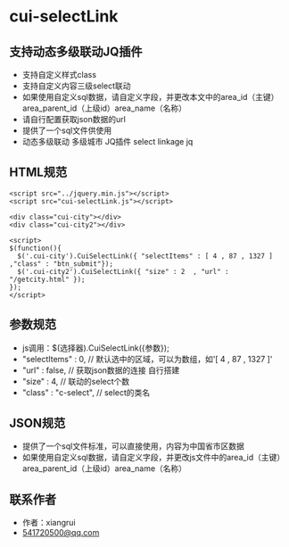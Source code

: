 # cui-selectLink

## 支持动态多级联动JQ插件
* 支持自定义样式class
* 支持自定义内容三级select联动
* 如果使用自定义sql数据，请自定义字段，并更改本文中的area_id（主键）area_parent_id（上级id）area_name（名称）
* 请自行配置获取json数据的url
* 提供了一个sql文件供使用
* 动态多级联动 多级城市 JQ插件 select linkage jq

## HTML规范
	
	<script src="../jquery.min.js"></script>
  	<script src="cui-selectLink.js"></script>

    <div class="cui-city"></div>
    <div class="cui-city2"></div>

  	<script>
	$(function(){
      $('.cui-city').CuiSelectLink({ "selectItems" : [ 4 , 87 , 1327 ] ,"class" : "btn_submit"});
      $('.cui-city2').CuiSelectLink({ "size" : 2  , "url" : "/getcity.html" });
    });
    </script>
    
## 参数规范

* 	js调用：$(选择器).CuiSelectLink({参数});
*	"selectItems"   : 0, // 默认选中的区域，可以为数组，如'[ 4 , 87 , 1327 ]'
*   "url"       : false, // 获取json数据的连接 自行搭建
*   "size"      : 4, // 联动的select个数
*   "class"     : "c-select", // select的类名

## JSON规范

* 提供了一个sql文件标准，可以直接使用，内容为中国省市区数据
* 如果使用自定义sql数据，请自定义字段，并更改js文件中的area_id（主键）area_parent_id（上级id）area_name（名称）

## 联系作者

* 作者：xiangrui
* 541720500@qq.com